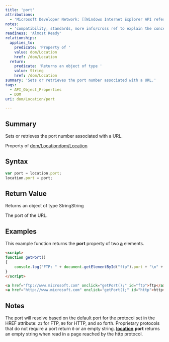 ```yaml
---
title: 'port'
attributions:
  - 'Microsoft Developer Network: [[Windows Internet Explorer API reference](http://msdn.microsoft.com/en-us/library/ie/hh828809%28v=vs.85%29.aspx) Article]'
notes:
  - 'compatibility, standards, more info/cross ref to explain the concept of "port"'
readiness: 'Almost Ready'
relationships:
  applies_to:
    predicate: 'Property of '
    value: dom/Location
    href: /dom/Location
  return:
    predicate: 'Returns an object of type '
    value: String
    href: /dom/Location
summary: 'Sets or retrieves the port number associated with a URL.'
tags:
  - API_Object_Properties
  - DOM
uri: dom/Location/port

---
```

## Summary

Sets or retrieves the port number associated with a URL.

Property of [dom/Location](/dom/Location)[dom/Location](/dom/Location)

## Syntax

``` js
var port = location.port;
location.port = port;
```

## Return Value

Returns an object of type StringString

The port of the URL.

## Examples

This example function returns the **port** property of two [**a**](/html/elements/a) elements.

``` html
<script>
function getPort()
{
    console.log("FTP: " + document.getElementById("ftp").port + "\n" + "HTTP: " + document.getElementById("http").port);
}
</script>

<a href="ftp://www.microsoft.com" onclick="getPort();" id="ftp">ftp</a>
<a href="http://www.microsoft.com" onclick="getPort();" id="http">http</a>
```

## Notes

The port will resolve based on the default port for the protocol set in the HREF attribute: `21` for FTP, `80` for HTTP, and so forth. Proprietary protocols that do not require a port return `0` or an empty string. [**location**](/dom/Location).**port** returns an empty string when read in a page reached by the http protocol.
